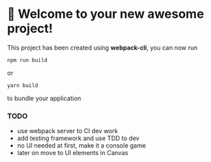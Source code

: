 # 🚀 Welcome to your new awesome project!

This project has been created using **webpack-cli**, you can now run

```
npm run build
```

or

```
yarn build
```

to bundle your application

### TODO
- use webpack server to CI dev work
- add testing framework and use TDD to dev
- no UI needed at first, make it a console game
- later on move to UI elements in Canvas
